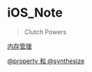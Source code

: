 # iOS_Note
> Clutch Powers

[内存管理](https://github.com/ZhongWentao2002/iOS_Note/blob/main/%E5%86%85%E5%AD%98%E7%AE%A1%E7%90%86.md)

[@property 和 @synthesize](https://github.com/ZhongWentao2002/iOS_Note/blob/main/%40property%20%E5%92%8C%20%40synthesize.md)
